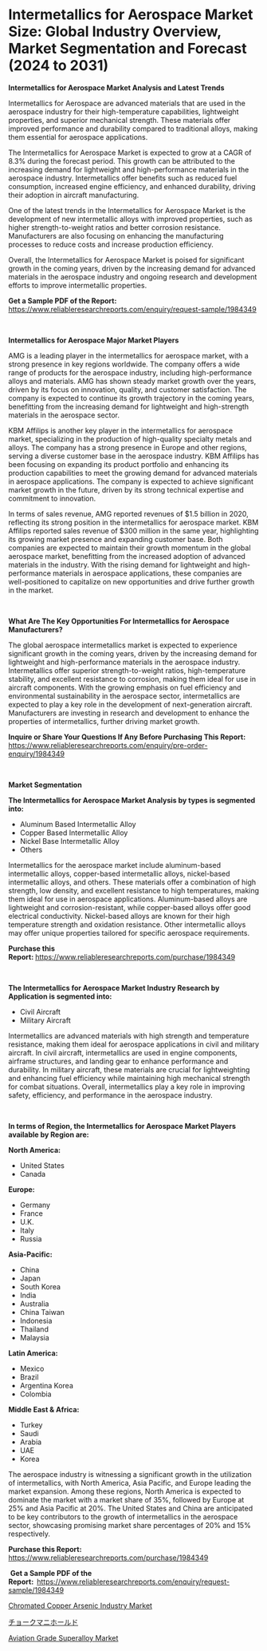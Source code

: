 <p><h1>Intermetallics for Aerospace Market Size: Global Industry Overview, Market Segmentation and Forecast (2024 to 2031)</h1></p><p><strong>Intermetallics for Aerospace Market Analysis and Latest Trends</strong></p>
<p><p>Intermetallics for Aerospace are advanced materials that are used in the aerospace industry for their high-temperature capabilities, lightweight properties, and superior mechanical strength. These materials offer improved performance and durability compared to traditional alloys, making them essential for aerospace applications.</p><p>The Intermetallics for Aerospace Market is expected to grow at a CAGR of 8.3% during the forecast period. This growth can be attributed to the increasing demand for lightweight and high-performance materials in the aerospace industry. Intermetallics offer benefits such as reduced fuel consumption, increased engine efficiency, and enhanced durability, driving their adoption in aircraft manufacturing.</p><p>One of the latest trends in the Intermetallics for Aerospace Market is the development of new intermetallic alloys with improved properties, such as higher strength-to-weight ratios and better corrosion resistance. Manufacturers are also focusing on enhancing the manufacturing processes to reduce costs and increase production efficiency.</p><p>Overall, the Intermetallics for Aerospace Market is poised for significant growth in the coming years, driven by the increasing demand for advanced materials in the aerospace industry and ongoing research and development efforts to improve intermetallic properties.</p></p>
<p><strong>Get a Sample PDF of the Report:&nbsp;</strong> <a href="https://www.reliableresearchreports.com/enquiry/request-sample/1984349">https://www.reliableresearchreports.com/enquiry/request-sample/1984349</a></p>
<p>&nbsp;</p>
<p><strong>Intermetallics for Aerospace Major Market Players</strong></p>
<p><p>AMG is a leading player in the intermetallics for aerospace market, with a strong presence in key regions worldwide. The company offers a wide range of products for the aerospace industry, including high-performance alloys and materials. AMG has shown steady market growth over the years, driven by its focus on innovation, quality, and customer satisfaction. The company is expected to continue its growth trajectory in the coming years, benefitting from the increasing demand for lightweight and high-strength materials in the aerospace sector.</p><p>KBM Affilips is another key player in the intermetallics for aerospace market, specializing in the production of high-quality specialty metals and alloys. The company has a strong presence in Europe and other regions, serving a diverse customer base in the aerospace industry. KBM Affilips has been focusing on expanding its product portfolio and enhancing its production capabilities to meet the growing demand for advanced materials in aerospace applications. The company is expected to achieve significant market growth in the future, driven by its strong technical expertise and commitment to innovation.</p><p>In terms of sales revenue, AMG reported revenues of $1.5 billion in 2020, reflecting its strong position in the intermetallics for aerospace market. KBM Affilips reported sales revenue of $300 million in the same year, highlighting its growing market presence and expanding customer base. Both companies are expected to maintain their growth momentum in the global aerospace market, benefitting from the increased adoption of advanced materials in the industry. With the rising demand for lightweight and high-performance materials in aerospace applications, these companies are well-positioned to capitalize on new opportunities and drive further growth in the market.</p></p>
<p>&nbsp;</p>
<p><strong>What Are The Key Opportunities For Intermetallics for Aerospace Manufacturers?</strong></p>
<p><p>The global aerospace intermetallics market is expected to experience significant growth in the coming years, driven by the increasing demand for lightweight and high-performance materials in the aerospace industry. Intermetallics offer superior strength-to-weight ratios, high-temperature stability, and excellent resistance to corrosion, making them ideal for use in aircraft components. With the growing emphasis on fuel efficiency and environmental sustainability in the aerospace sector, intermetallics are expected to play a key role in the development of next-generation aircraft. Manufacturers are investing in research and development to enhance the properties of intermetallics, further driving market growth.</p></p>
<p><strong>Inquire or Share Your Questions If Any Before Purchasing This Report:</strong> <a href="https://www.reliableresearchreports.com/enquiry/pre-order-enquiry/1984349">https://www.reliableresearchreports.com/enquiry/pre-order-enquiry/1984349</a></p>
<p>&nbsp;</p>
<p><strong>Market Segmentation</strong></p>
<p><strong>The Intermetallics for Aerospace Market Analysis by types is segmented into:</strong></p>
<p><ul><li>Aluminum Based Intermetallic Alloy</li><li>Copper Based Intermetallic Alloy</li><li>Nickel Base Intermetallic Alloy</li><li>Others</li></ul></p>
<p><p>Intermetallics for the aerospace market include aluminum-based intermetallic alloys, copper-based intermetallic alloys, nickel-based intermetallic alloys, and others. These materials offer a combination of high strength, low density, and excellent resistance to high temperatures, making them ideal for use in aerospace applications. Aluminum-based alloys are lightweight and corrosion-resistant, while copper-based alloys offer good electrical conductivity. Nickel-based alloys are known for their high temperature strength and oxidation resistance. Other intermetallic alloys may offer unique properties tailored for specific aerospace requirements.</p></p>
<p><strong>Purchase this Report:&nbsp;</strong><a href="https://www.reliableresearchreports.com/purchase/1984349">https://www.reliableresearchreports.com/purchase/1984349</a></p>
<p>&nbsp;</p>
<p><strong>The Intermetallics for Aerospace Market Industry Research by Application is segmented into:</strong></p>
<p><ul><li>Civil Aircraft</li><li>Military Aircraft</li></ul></p>
<p><p>Intermetallics are advanced materials with high strength and temperature resistance, making them ideal for aerospace applications in civil and military aircraft. In civil aircraft, intermetallics are used in engine components, airframe structures, and landing gear to enhance performance and durability. In military aircraft, these materials are crucial for lightweighting and enhancing fuel efficiency while maintaining high mechanical strength for combat situations. Overall, intermetallics play a key role in improving safety, efficiency, and performance in the aerospace industry.</p></p>
<p>&nbsp;</p>
<p><strong>In terms of Region, the Intermetallics for Aerospace Market Players available by Region are:</strong></p>
<p>
    <p> <strong> North America: </strong>
        <ul>
            <li>United States</li>
            <li>Canada</li>
        </ul>
        </p> 
    <p> <strong> Europe: </strong>
        <ul>
            <li>Germany</li>
            <li>France</li>
            <li>U.K.</li>
            <li>Italy</li>
            <li>Russia</li>
        </ul>
        </p> 
    <p> <strong> Asia-Pacific: </strong>
        <ul>
            <li>China</li>
            <li>Japan</li>
            <li>South Korea</li>
            <li>India</li>
            <li>Australia</li>
            <li>China Taiwan</li>
            <li>Indonesia</li>
            <li>Thailand</li>
            <li>Malaysia</li>
        </ul>
        </p> 
    <p> <strong> Latin America: </strong>
        <ul>
            <li>Mexico</li>
            <li>Brazil</li>
            <li>Argentina Korea</li>
            <li>Colombia</li>
        </ul>
        </p> 
    <p> <strong> Middle East & Africa: </strong>
        <ul>
            <li>Turkey</li>
            <li>Saudi</li>
            <li>Arabia</li>
            <li>UAE</li>
            <li>Korea</li>
        </ul>
    </p>
    </p>
<p><p>The aerospace industry is witnessing a significant growth in the utilization of intermetallics, with North America, Asia Pacific, and Europe leading the market expansion. Among these regions, North America is expected to dominate the market with a market share of 35%, followed by Europe at 25% and Asia Pacific at 20%. The United States and China are anticipated to be key contributors to the growth of intermetallics in the aerospace sector, showcasing promising market share percentages of 20% and 15% respectively.</p></p>
<p><strong>Purchase this Report: </strong><a href="https://www.reliableresearchreports.com/purchase/1984349">https://www.reliableresearchreports.com/purchase/1984349</a></p>
<p>&nbsp;<strong>Get a Sample PDF of the Report:&nbsp;&nbsp;</strong><a href="https://www.reliableresearchreports.com/enquiry/request-sample/1984349">https://www.reliableresearchreports.com/enquiry/request-sample/1984349</a></p>
<p><strong></strong></p>
<p><p><a href="https://angry-finch-aaf.notion.site/Chromated-Copper-Arsenic-Industry-Market-Research-Report-Provides-thorough-Industry-Overview-which--3b351dc210b242698c929e52c90d150b">Chromated Copper Arsenic Industry Market</a></p><p><a href="https://medium.com/@evekerluke2023/%E3%83%81%E3%83%A7%E3%83%BC%E3%82%AF%E3%83%9E%E3%83%8B%E3%83%9B%E3%83%BC%E3%83%AB%E3%83%89%E5%B8%82%E5%A0%B4%E3%81%AE%E8%A6%8F%E6%A8%A1%E3%81%A8%E5%B8%82%E5%A0%B4%E5%8B%95%E5%90%91-%E5%AE%8C%E5%85%A8%E3%81%AA%E6%A5%AD%E7%95%8C%E6%A6%82%E8%A6%81-2024%E5%B9%B4%E3%81%8B%E3%82%892031%E5%B9%B4%E3%81%BE%E3%81%A7-6d80db800e9d">チョークマニホールド</a></p><p><a href="https://github.com/ruddyyedelwadw/Market-Research-Report-List-1/blob/main/aviation-grade-superalloy-market.md">Aviation Grade Superalloy Market</a></p></p>
